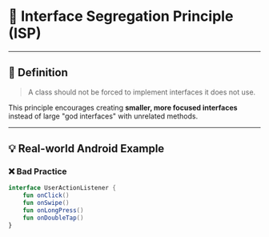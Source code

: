 # 🧩 Interface Segregation Principle (ISP)

---

## 📘 Definition

> A class should not be forced to implement interfaces it does not use.

This principle encourages creating **smaller, more focused interfaces** instead of large "god interfaces" with unrelated methods.

---

## 💡 Real-world Android Example

### ❌ Bad Practice

```kotlin
interface UserActionListener {
    fun onClick()
    fun onSwipe()
    fun onLongPress()
    fun onDoubleTap()
}
